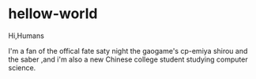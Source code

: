 # hellow-world

Hi,Humans

I'm a fan of the offical fate saty night the gaogame's cp-emiya shirou and the saber ,and i'm also a new Chinese college student studying computer science.
